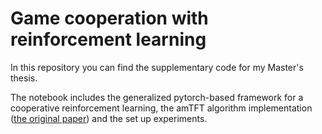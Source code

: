 # Game cooperation with reinforcement learning

In this repository you can find the supplementary code for my Master's thesis.

The notebook includes the generalized pytorch-based framework for a cooperative reinforcement learning, the amTFT algorithm implementation ([the original paper](https://arxiv.org/abs/1707.01068)) and the set up experiments.
